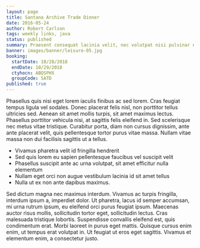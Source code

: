 ```yaml
---
layout: page
title: Santana Archive Trade Dinner
date: 2016-05-24
author: Robert Carlson
tags: weekly links, java
status: published
summary: Praesent consequat lacinia velit, nec volutpat nisi pulvinar nec. Aenean.
banner: images/banner/leisure-05.jpg
booking:
  startDate: 10/28/2018
  endDate: 10/29/2018
  ctyhocn: ABQSPHX
  groupCode: SATD
published: true
---
```

Phasellus quis nisi eget lorem iaculis finibus ac sed lorem. Cras feugiat tempus ligula vel sodales. Donec placerat felis nisl, non porttitor tellus ultricies sed. Aenean sit amet mollis turpis, sit amet maximus lectus. Phasellus porttitor vehicula nisi, at sagittis felis eleifend in. Sed scelerisque nec metus vitae tristique. Curabitur porta, diam non cursus dignissim, ante ante placerat velit, quis pellentesque tortor purus vitae massa. Nullam vitae massa non dui facilisis sagittis ut a tellus.

* Vivamus pharetra velit id fringilla hendrerit
* Sed quis lorem eu sapien pellentesque faucibus vel suscipit velit
* Phasellus suscipit ante ac urna volutpat, sit amet efficitur nulla elementum
* Nullam eget orci non augue vestibulum lacinia id sit amet tellus
* Nulla ut ex non ante dapibus maximus.

Sed dictum magna nec maximus interdum. Vivamus ac turpis fringilla, interdum ipsum a, imperdiet dolor. Ut pharetra, lacus id semper accumsan, mi urna rutrum ipsum, eu eleifend orci purus feugiat ipsum. Maecenas auctor risus mollis, sollicitudin tortor eget, sollicitudin lectus. Cras malesuada tristique lobortis. Suspendisse convallis eleifend est, quis condimentum erat. Morbi laoreet in purus eget mattis. Quisque cursus enim enim, ut tempus erat volutpat in. Ut feugiat ut eros eget sagittis. Vivamus et elementum enim, a consectetur justo.

